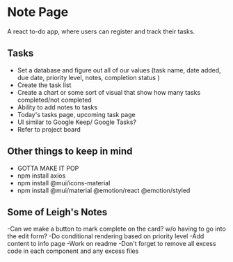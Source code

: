 # Note Page 
A react to-do app, where users can register and track their tasks.

## Tasks 
- Set a database and figure out all of our values (task name, date added, due date, priority level, notes, completion status )
- Create the task list
- Create a chart or some sort of visual that show how many tasks completed/not completed
- Ability to add notes to tasks
- Today's tasks page, upcoming task page
- UI similar to Google Keep/ Google Tasks? 
- Refer to project board 
 

## Other things to keep in mind
- GOTTA MAKE IT POP
- npm install axios
- npm install @mui/icons-material
- npm install @mui/material @emotion/react @emotion/styled

## Some of Leigh's Notes
-Can we make a button to mark complete on the card? w/o having to go into the edit form?
-Do conditional rendering based on priority level 
-Add content to info page
-Work on readme
-Don't forget to remove all excess code in each component and any excess files